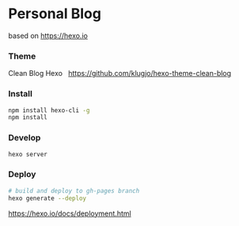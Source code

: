 # Personal Blog
based on https://hexo.io
### Theme
Clean Blog Hexo  
https://github.com/klugjo/hexo-theme-clean-blog

### Install
```bash
npm install hexo-cli -g
npm install
```

### Develop
```bash
hexo server
```

### Deploy
```bash
# build and deploy to gh-pages branch
hexo generate --deploy
```

https://hexo.io/docs/deployment.html
